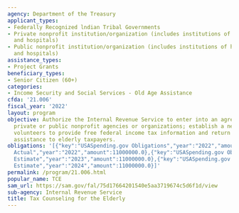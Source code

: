 ```yaml
---
agency: Department of the Treasury
applicant_types:
- Federally Recognized lndian Tribal Governments
- Private nonprofit institution/organization (includes institutions of higher education
  and hospitals)
- Public nonprofit institution/organization (includes institutions of higher education
  and hospitals)
assistance_types:
- Project Grants
beneficiary_types:
- Senior Citizen (60+)
categories:
- Income Security and Social Services - Old Age Assistance
cfda: '21.006'
fiscal_year: '2022'
layout: program
objective: Authorize the Internal Revenue Service to enter into an agreement with
  private or public nonprofit agencies or organizations; establish a network of trained
  volunteers to provide free federal income tax information and return preparation
  assistance to elderly taxpayers.
obligations: '[{"key":"USASpending.gov Obligations","year":"2022","amount":10303126.66},{"key":"SAM.gov
  Actual","year":"2022","amount":11000000.0},{"key":"USASpending.gov Obligations","year":"2023","amount":10938165.38},{"key":"SAM.gov
  Estimate","year":"2023","amount":11000000.0},{"key":"USASpending.gov Obligations","year":"2024","amount":0.0},{"key":"SAM.gov
  Estimate","year":"2024","amount":11000000.0}]'
permalink: /program/21.006.html
popular_name: TCE
sam_url: https://sam.gov/fal/75d17664201540e5aa3719674c5d6f1d/view
sub-agency: Internal Revenue Service
title: Tax Counseling for the Elderly
---
```

